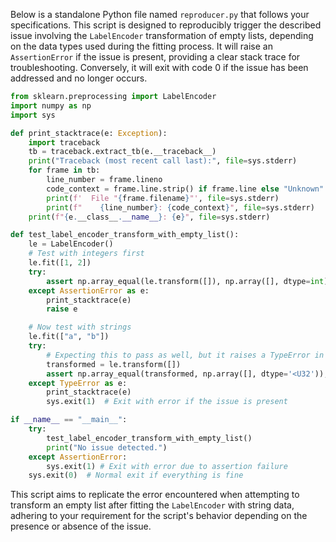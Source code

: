 Below is a standalone Python file named `reproducer.py` that follows your specifications. This script is designed to reproducibly trigger the described issue involving the `LabelEncoder` transformation of empty lists, depending on the data types used during the fitting process. It will raise an `AssertionError` if the issue is present, providing a clear stack trace for troubleshooting. Conversely, it will exit with code 0 if the issue has been addressed and no longer occurs.

```python
from sklearn.preprocessing import LabelEncoder
import numpy as np
import sys

def print_stacktrace(e: Exception):
    import traceback
    tb = traceback.extract_tb(e.__traceback__)
    print("Traceback (most recent call last):", file=sys.stderr)
    for frame in tb:
        line_number = frame.lineno
        code_context = frame.line.strip() if frame.line else "Unknown"
        print(f'  File "{frame.filename}"', file=sys.stderr)
        print(f"    {line_number}: {code_context}", file=sys.stderr)
    print(f"{e.__class__.__name__}: {e}", file=sys.stderr)

def test_label_encoder_transform_with_empty_list():
    le = LabelEncoder()
    # Test with integers first
    le.fit([1, 2])
    try:
        assert np.array_equal(le.transform([]), np.array([], dtype=int)), "Transforming empty list should return an empty array"
    except AssertionError as e:
        print_stacktrace(e)
        raise e

    # Now test with strings
    le.fit(["a", "b"])
    try:
        # Expecting this to pass as well, but it raises a TypeError in the problematic scenario
        transformed = le.transform([])
        assert np.array_equal(transformed, np.array([], dtype='<U32')), "Transforming empty list should return an empty array"
    except TypeError as e:
        print_stacktrace(e)
        sys.exit(1)  # Exit with error if the issue is present

if __name__ == "__main__":
    try:
        test_label_encoder_transform_with_empty_list()
        print("No issue detected.")
    except AssertionError:
        sys.exit(1) # Exit with error due to assertion failure
    sys.exit(0)  # Normal exit if everything is fine
```

This script aims to replicate the error encountered when attempting to transform an empty list after fitting the `LabelEncoder` with string data, adhering to your requirement for the script's behavior depending on the presence or absence of the issue.